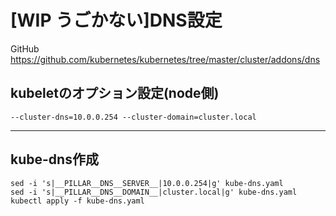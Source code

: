# [WIP うごかない]DNS設定

GitHub<br />
https://github.com/kubernetes/kubernetes/tree/master/cluster/addons/dns


## kubeletのオプション設定(node側)
```
--cluster-dns=10.0.0.254 --cluster-domain=cluster.local
```

---

## kube-dns作成
```
sed -i 's|__PILLAR__DNS__SERVER__|10.0.0.254|g' kube-dns.yaml
sed -i 's|__PILLAR__DNS__DOMAIN__|cluster.local|g' kube-dns.yaml
kubectl apply -f kube-dns.yaml
```
